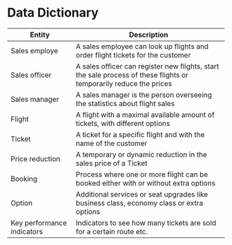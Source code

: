 # Data Dictionary

|Entity|Description|
|--|--|
|Sales employe|A sales employee can look up flights and order flight tickets for the customer|
|Sales officer|A sales officer can register new flights, start the sale process of these flights or temporarily reduce the prices|
|Sales manager|A sales manager is the person overseeing the statistics about flight sales|
Flight|A flight with a maximal available amount of tickets, with different options|
|Ticket|A ticket for a specific flight and with the name of the customer|
|Price reduction|A temporary or dynamic reduction in the sales price of a Ticket|
|Booking|Process where one or more flight can be booked either with or without extra options|
|Option|Additional services or seat upgrades like business class, economy class or extra options|
|Key performance indicators|Indicators to see how many tickets are sold for a certain route etc.|